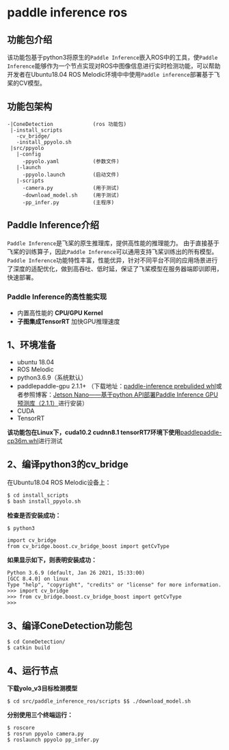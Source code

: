 # paddle inference ros
## **功能包介绍**
该功能包基于python3将原生的`Paddle Inference`嵌入ROS中的工具，使`Paddle Inference`能够作为一个节点实现对ROS中图像信息进行实时检测功能，可以帮助开发者在Ubuntu18.04 ROS Melodic环境中中使用`Paddle inference`部署基于飞桨的CV模型。

## **功能包架构**
```
-|ConeDetection				(ros 功能包)
 |-install_scripts
   -cv_bridge/
   -install_ppyolo.sh
 |src/ppyolo
   |-config
     -ppyolo.yaml			(参数文件)
   |-launch
     -ppyolo.launch			(启动文件)
   |-scripts
     -camera.py				(用于测试)
     -download_model.sh		(用于测试)
     -pp_infer.py			(主程序)
```



## **Paddle Inference介绍**
`Paddle Inference`是飞桨的原生推理库，提供高性能的推理能力。
由于直接基于飞桨的训练算子，因此`Paddle Inference`可以通用支持飞桨训练出的所有模型。
`Paddle Inference`功能特性丰富，性能优异，针对不同平台不同的应用场景进行了深度的适配优化，做到高吞吐、低时延，保证了飞桨模型在服务器端即训即用，快速部署。

### **Paddle Inference的高性能实现**
- 内置高性能的 **CPU/GPU Kernel**
- **子图集成TensorRT** 加快GPU推理速度

## **1、环境准备**
- ubuntu 18.04
- ROS Melodic
- python3.6.9（系统默认）
- paddlepaddle-gpu 2.1.1+ （下载地址：[paddle-inference prebulided whl](https://www.paddlepaddle.org.cn/documentation/docs/zh/guides/09_hardware_support/hardware_info_cn.html#paddle-inference)或者参照博客：[Jetson Nano——基于python API部署Paddle Inference GPU预测库（2.1.1）](https://blog.csdn.net/qq_45779334/article/details/118611953)进行安装）
- CUDA
- TensorRT

**该功能包在Linux下，cuda10.2 cudnn8.1 tensorRT7环境下使用**[paddlepaddle-cp36m.whl](https://paddle-inference-lib.bj.bcebos.com/2.2.2/python/Linux/GPU/x86-64_gcc8.2_avx_mkl_cuda10.2_cudnn8.1.1_trt7.2.3.4/paddlepaddle_gpu-2.2.2-cp36-cp36m-linux_x86_64.whl)进行测试

## **2、编译python3的cv_bridge**
在Ubuntu18.04 ROS Melodic设备上：
```bash
$ cd install_scripts
$ bash install_ppyolo.sh
```
**检查是否安装成功：**
```
$ python3
```
```
import cv_bridge
from cv_bridge.boost.cv_bridge_boost import getCvType
```
**如果显示如下，则表明安装成功：**

```
Python 3.6.9 (default, Jan 26 2021, 15:33:00) 
[GCC 8.4.0] on linux
Type "help", "copyright", "credits" or "license" for more information.
>>> import cv_bridge
>>> from cv_bridge.boost.cv_bridge_boost import getCvType
>>> 
```

## **3、编译ConeDetection功能包**
```
$ cd ConeDetection/
$ catkin build
```

## **4、运行节点**
**下载yolo_v3目标检测模型**

```
$ cd src/paddle_inference_ros/scripts $$ ./download_model.sh
```
**分别使用三个终端运行：**

```
$ roscore
$ rosrun ppyolo camera.py
$ roslaunch ppyolo pp_infer.py
```

